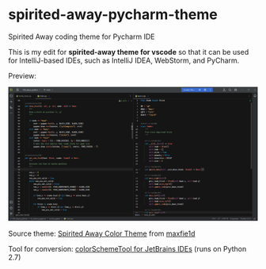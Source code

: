 # spirited-away-pycharm-theme
Spirited Away coding theme for Pycharm IDE

This is my edit for __spirited-away theme for vscode__ so that it can be used for IntelliJ-based IDEs, such as IntelliJ IDEA, WebStorm, and PyCharm.

Preview:

![preview](preview.png "preview of the theme")

Source theme:
[Spirited Away Color Theme](https://github.com/maxfie1d/vscode-color-theme-spirited-away/blob/master/README.md) from [maxfie1d](https://github.com/maxfie1d)

Tool for conversion:
[colorSchemeTool for JetBrains IDEs](https://github.com/JetBrains/colorSchemeTool) (runs on Python 2.7)

